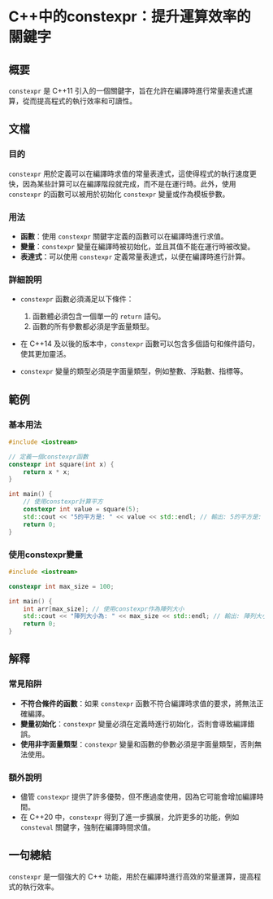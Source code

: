 <!--
Meta Description: # C++中的constexpr：提升運算效率的關鍵字 ## 概要 `constexpr` 是 C++11 引入的一個關鍵字，旨在允許在編譯時進行常量表達式運算，從而提高程式的執行效率和可讀性。 ## 文檔 ### 目的 `constexpr` 用於定義可以在編譯時求值的常量表達式，這使得程式的執行...
Meta Keywords: constexpr, int, return, std, max_size
-->

# C++中的constexpr：提升運算效率的關鍵字

## 概要
`constexpr` 是 C++11 引入的一個關鍵字，旨在允許在編譯時進行常量表達式運算，從而提高程式的執行效率和可讀性。

## 文檔
### 目的
`constexpr` 用於定義可以在編譯時求值的常量表達式，這使得程式的執行速度更快，因為某些計算可以在編譯階段就完成，而不是在運行時。此外，使用 `constexpr` 的函數可以被用於初始化 `constexpr` 變量或作為模板參數。

### 用法
- **函數**：使用 `constexpr` 關鍵字定義的函數可以在編譯時進行求值。
- **變量**：`constexpr` 變量在編譯時被初始化，並且其值不能在運行時被改變。
- **表達式**：可以使用 `constexpr` 定義常量表達式，以便在編譯時進行計算。

### 詳細說明
- `constexpr` 函數必須滿足以下條件：
  1. 函數體必須包含一個單一的 `return` 語句。
  2. 函數的所有參數都必須是字面量類型。
  
- 在 C++14 及以後的版本中，`constexpr` 函數可以包含多個語句和條件語句，使其更加靈活。

- `constexpr` 變量的類型必須是字面量類型，例如整數、浮點數、指標等。

## 範例
### 基本用法

```cpp
#include <iostream>

// 定義一個constexpr函數
constexpr int square(int x) {
    return x * x;
}

int main() {
    // 使用constexpr計算平方
    constexpr int value = square(5);
    std::cout << "5的平方是: " << value << std::endl; // 輸出: 5的平方是: 25
    return 0;
}
```

### 使用constexpr變量

```cpp
#include <iostream>

constexpr int max_size = 100;

int main() {
    int arr[max_size]; // 使用constexpr作為陣列大小
    std::cout << "陣列大小為: " << max_size << std::endl; // 輸出: 陣列大小為: 100
    return 0;
}
```

## 解釋
### 常見陷阱
- **不符合條件的函數**：如果 `constexpr` 函數不符合編譯時求值的要求，將無法正確編譯。
- **變量初始化**：`constexpr` 變量必須在定義時進行初始化，否則會導致編譯錯誤。
- **使用非字面量類型**：`constexpr` 變量和函數的參數必須是字面量類型，否則無法使用。

### 額外說明
- 儘管 `constexpr` 提供了許多優勢，但不應過度使用，因為它可能會增加編譯時間。
- 在 C++20 中，`constexpr` 得到了進一步擴展，允許更多的功能，例如 `consteval` 關鍵字，強制在編譯時間求值。

## 一句總結
`constexpr` 是一個強大的 C++ 功能，用於在編譯時進行高效的常量運算，提高程式的執行效率。